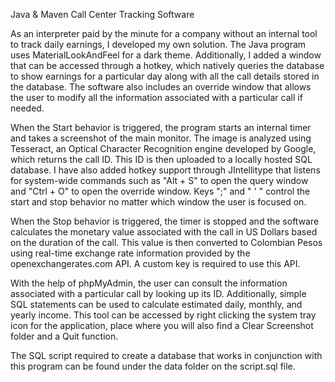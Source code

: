 
Java & Maven Call Center Tracking Software

As an interpreter paid by the minute for a company without an internal tool to track daily earnings, I developed my own solution. The Java program uses MaterialLookAndFeel for a dark theme. Additionally, I added a window that can be accessed through a hotkey, which natively queries the database to show earnings for a particular day along with all the call details stored in the database. The software also includes an override window that allows the user to modify all the information associated with a particular call if needed.

When the Start behavior is triggered, the program starts an internal timer and takes a screenshot of the main monitor. The image is analyzed using Tesseract, an Optical Character Recognition engine developed by Google, which returns the call ID. This ID is then uploaded to a locally hosted SQL database. I have also added hotkey support through JIntellitype that listens for system-wide commands such as "Alt + S" to open the query window and "Ctrl + O" to open the override window. Keys ";" and " ' " control the start and stop behavior no matter which window the user is focused on.

When the Stop behavior is triggered, the timer is stopped and the software calculates the monetary value associated with the call in US Dollars based on the duration of the call. This value is then converted to Colombian Pesos using real-time exchange rate information provided by the openexchangerates.com API. A custom key is required to use this API.

With the help of phpMyAdmin, the user can consult the information associated with a particular call by looking up its ID. Additionally, simple SQL statements can be used to calculate estimated daily, monthly, and yearly income. This tool can be accessed by right clicking the system tray icon for the application, place where you will also find a Clear Screenshot folder and a Quit function.

The SQL script required to create a database that works in conjunction with this program can be found under the data folder on the script.sql file.